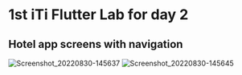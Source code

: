 # 1st iTi Flutter Lab for day 2
## Hotel app screens with navigation
![Screenshot_20220830-145637](https://user-images.githubusercontent.com/58918060/187442344-87bf358f-23d8-4203-a669-ff5b8fd8546b.png)
![Screenshot_20220830-145645](https://user-images.githubusercontent.com/58918060/187442375-77ccf41f-13be-4605-852f-53fac7c95b4c.png)
